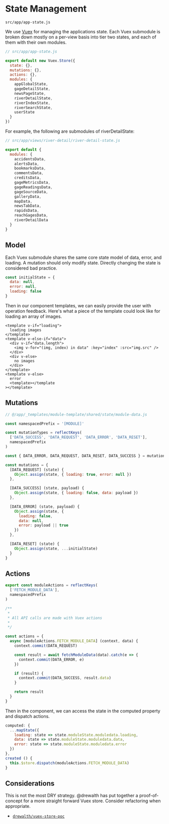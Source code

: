 # State Management

`src/app/app-state.js`

We use [Vuex](https://vuex.vuejs.org/) for managing the applications state. Each Vuex submodule is broken down mostly on a per-view basis into tier two states, and each of them with their own modules.

```js
// src/app/app-state.js

export default new Vuex.Store({
  state: {},
  mutations: {},
  actions: {},
  modules: {
    appGlobalState,
    gageDetailState,
    newsPageState,
    riverDetailState,
    riverIndexState,
    riverSearchState,
    userState
  }
})
```

For example, the following are submodules of riverDetailState:

```js
// src/app/views/river-detail/river-detail-state.js

export default {
  modules: {
    accidentsData,
    alertsData,
    bookmarksData,
    commentsData,
    creditsData,
    gageMetricsData,
    gageReadingsData,
    gageSourceData,
    galleryData,
    mapData,
    newsTabData,
    rapidsData,
    reachGagesData,
    riverDetailData
  }
}
```

## Model

Each Vuex submodule shares the same core state model of data, error, and loading. A mutation should only modify state. Directly changing the state is considered bad practice.

```js
const initialState = {
  data: null,
  error: null,
  loading: false
}
```

Then in our component templates, we can easily provide the user with operation feedback. Here's what a piece of the template could look like for loading an array of images.

```vue
<template v-if="loading">
  loading images
</template>
<template v-else-if="data">
  <div v-if="data.length">
    <img v-for="(img, index) in data" :key="index" :src="img.src" />
  </div>
  <div v-else>
    no images
  </div>
</template>
<template v-else>
  error
  <template></template
></template>
```

## Mutations

```js
// @/app/_templates/module-template/shared/state/module-data.js

const namespacedPrefix = '[MODULE]'

const mutationTypes = reflectKeys(
  ['DATA_SUCCESS', 'DATA_REQUEST', 'DATA_ERROR', 'DATA_RESET'],
  namespacedPrefix
)

const { DATA_ERROR, DATA_REQUEST, DATA_RESET, DATA_SUCCESS } = mutationTypes

const mutations = {
  [DATA_REQUEST] (state) {
    Object.assign(state, { loading: true, error: null })
  },

  [DATA_SUCCESS] (state, payload) {
    Object.assign(state, { loading: false, data: payload })
  },

  [DATA_ERROR] (state, payload) {
    Object.assign(state, {
      loading: false,
      data: null,
      error: payload || true
    })
  },

  [DATA_RESET] (state) {
    Object.assign(state, ...initialState)
  }
}
```

## Actions

```js
export const moduleActions = reflectKeys(
  ['FETCH_MODULE_DATA'],
  namespacedPrefix
)

/**
 *
 * All API calls are made with Vuex actions
 *
 */

const actions = {
  async [moduleActions.FETCH_MODULE_DATA] (context, data) {
    context.commit(DATA_REQUEST)

    const result = await fetchModuleData(data).catch(e => {
      context.commit(DATA_ERROR, e)
    })

    if (result) {
      context.commit(DATA_SUCCESS, result.data)
    }

    return result
  }
}
```

Then in the component, we can access the state in the computed property and dispatch actions.

```js
computed: {
  ...mapState({
    loading: state => state.moduleState.moduledata.loading,
    data: state => state.moduleState.moduledata.data,
    error: state => state.moduleState.moduledata.error
  })
},
created () {
  this.$store.dispatch(moduleActions.FETCH_MODULE_DATA)
}
```

## Considerations 

This is not the most DRY strategy. @drewalth has put together a proof-of-concept for a more straight forward Vuex store. Consider refactoring when appropriate.

- [`drewalth/vuex-store-poc`](https://github.com/drewalth/vuex-store-poc)